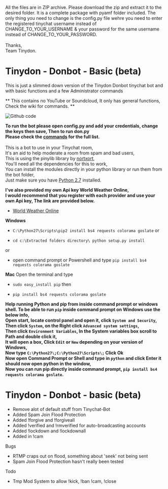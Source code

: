 All the files are in ZIP archive. Please download the zip and extract it to the desired folder. It is a complete package with pyamf folder included. The only thing you need to change is the config.py file wehre you need to enter the registered tinychat username instead of CHANGE_TO_YOUR_USERNAME & your password for the same username instead of CHANGE_TO_YOUR_PASSWORD.<br><br>
Thanks,<br>
Team Tinydon.


# Tinydon - Donbot - Basic (beta)
This is just a slimmed down version of the Tinydon Donbot tinychat bot and with basic functions and a few Administrator commands

** This contains no YouTube or Soundcloud, It only has general functions, Check the wiki for commands. **



![Github code](https://img.shields.io/badge/Code-Python-green.svg) <br>

**To run the bot please open config.py and add your credentials, change the keys then save, Then to run don.py**
<br>
**Please check the [commands](https://github.com/tinydon/donbot/wiki) for the full list.**
<br><br>
This is a bot to use in your Tinychat room,<br>
It's an aid to help moderate a room from spam and bad users,<br>
This is using the pinylib library by [nortxort](https://github.com/nortxort/),<br>
You'll need all the dependencies for this to work,<br>
You can install the modules directly in your python library or run them from the bot folder,<br>
Just make sure you have [Python 2.7](https://www.python.org/downloads/) installed.


**I've also provided my own Api key World Weather Online,<br>
I would recommend that you register with each provider and use your own Api key, The link are provided below.**

* [World Weather Online](http://developer.worldweatheronline.com/api/)

**Windows**
* `C:\Python27\Scripts\pip2 install bs4 requests colorama goslate` or

* `cd c:\Extracted folders directory\ python setup.py install` 

or

* open command prompt or Powershell and type `pip install bs4 requests colorama goslate`

**Mac**
Open the terminal and type

* `sudo easy_install pip` then

* `pip install bs4 requests colorama goslate`

**Help running Python and pip from inside command prompt or windows shell.
To be able to run `pip` inside command prompt on Windows use the below info,<br>
Open start, locate control panel and open it, click `System and Security`,<br>
Then click `System`, on the Right click `Advanced system settings`,<br>
Then click `Environment Variables`, In the System variables box scroll to Path and double click it,<br>
It will open a box, Click `Edit` or `New` depending on your version of Windows,<br>
Now type `C:\Python27\;C:\Python27\Scripts\;` Click Ok<br>
Now open Command Prompt or Shell and type in `python` and click Enter it should now open python in the window,<br>
Now you can run pip directly inside command prompt, `pip install bs4 requests colorama goslate`.**

# Tinydon - Donbot - basic (beta)


- Remove alot of default stuff from Tinychat-Bot
- Added Spam Join Flood Protection
- Added !forgive and !forgiveall
- Added !verified and !rmverified for auto-broadcasting accounts
- Added !lockdown and !lockdownall
- Added in !cam

Bugs
- RTMP craps out on flood, something about 'seek' not being sent
- Spam Join Flood Protection hasn't really been tested

Todo
- Tmp Mod System to allow !kick, !ban !cam, !close
